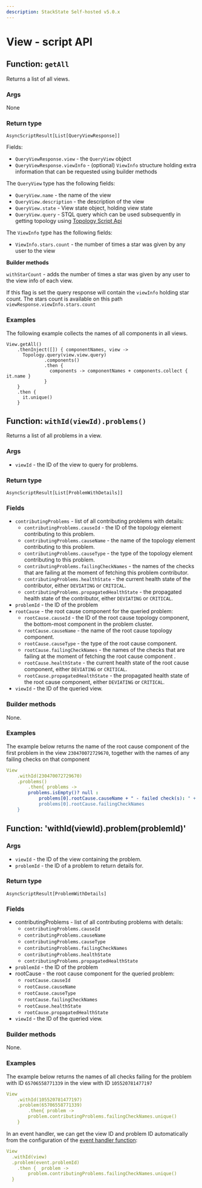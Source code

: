 ```yaml
---
description: StackState Self-hosted v5.0.x
---
```


# View - script API

## Function: `getAll`

Returns a list of all views.

### Args

None

### Return type

`AsyncScriptResult[List[QueryViewResponse]]`

Fields:

* `QueryViewResponse.view` - the `QueryView` object
* `QueryViewResponse.viewInfo` - \(optional\) `ViewInfo` structure holding extra information that can be requested using builder methods

The `QueryView` type has the following fields:

* `QueryView.name` - the name of the view
* `QueryView.description` - the description of the view
* `QueryView.state` - View state object, holding view state
* `QueryView.query` - STQL query which can be used subsequently in getting topology using [Topology Script Api](topology.md)

The `ViewInfo` type has the following fields:

* `ViewInfo.stars.count` - the number of times a star was given by any user to the view

**Builder methods**

`withStarCount` - adds the number of times a star was given by any user to the view info of each view.

If this flag is set the query response will contain the `viewInfo` holding star count. The stars count is available on this path `viewResponse.viewInfo.stars.count`

### Examples

The following example collects the names of all components in all views.

```text
View.getAll()
    .thenInject([]) { componentNames, view ->
      Topology.query(view.view.query)
              .components()
              .then {
                components -> componentNames + components.collect { it.name }                  
              }
    }
    .then {
      it.unique()
    }
```

## Function: `withId(viewId).problems()`

Returns a list of all problems in a view.

### Args

* `viewId` - the ID of the view to query for problems.

### Return type

`AsyncScriptResult[List[ProblemWithDetails]]`

### Fields

* `contributingProblems` - list of all contributing problems with details: 
  * `contributingProblems.causeId` - the ID of the topology element contributing to this problem.
  * `contributingProblems.causeName` - the name of the topology element contributing to this problem.
  * `contributingProblems.causeType` - the type of the topology element contributing to this problem.
  * `contributingProblems.failingCheckNames` - the names of the checks that are failing at the moment of fetching this problem contributor.
  * `contributingProblems.healthState` - the current health state of the contributor, either `DEVIATING` or `CRITICAL`.
  * `contributingProblems.propagatedHealthState` - the propagated health state of the contributor, either `DEVIATING` or `CRITICAL`.
* `problemId` - the ID of the problem
* `rootCause` - the root cause component for the queried problem:
    * `rootCause.causeId` - the ID of the root cause topology component, the bottom-most component in the problem cluster.
    * `rootCause.causeName` - the name of the root cause topology component.
    * `rootCause.causeType` - the type of the root cause component.
    * `rootCause.failingCheckNames` - the names of the checks that are failing at the moment of fetching the root cause component .
    * `rootCause.healthState` - the current health state of the root cause component, either `DEVIATING` or `CRITICAL`.
    * `rootCause.propagatedHealthState` - the propagated health state of the root cause component, either `DEVIATING` or `CRITICAL`.
* `viewId` - the ID of the queried view.

### Builder methods

None.

### Examples

The example below returns the name of the root cause component of the first problem in the view `230470072729670`, together with the names of any failing checks on that component

```yaml
View
    .withId(230470072729670)  
    .problems()
        .then{ problems ->       
        problems.isEmpty()? null : 
            problems[0].rootCause.causeName + " - failed check(s): " +
            problems[0].rootCause.failingCheckNames
    }
```

## Function: 'withId(viewId).problem(problemId)'

### Args

* `viewId` - the ID of the view containing the problem.
* `problemId` - the ID of a problem to return details for.

### Return type

`AsyncScriptResult[ProblemWithDetails]`

### Fields

* contributingProblems - list of all contributing problems with details: 
    * `contributingProblems.causeId`
    * `contributingProblems.causeName`
    * `contributingProblems.causeType`
    * `contributingProblems.failingCheckNames`
    * `contributingProblems.healthState`
    * `contributingProblems.propagatedHealthState`
* `problemId` - the ID of the problem
* rootCause - the root cause component for the queried problem:
    * `rootCause.causeId`
    * `rootCause.causeName`
    * `rootCause.causeType`
    * `rootCause.failingCheckNames`
    * `rootCause.healthState`
    * `rootCause.propagatedHealthState`
* `viewId` - the ID of the queried view.

### Builder methods

None.

### Examples

The example below returns the names of all checks failing for the problem with ID `65706558771339` in the view with ID `105520781477197`

```yaml
View
    .withId(105520781477197)  
    .problem(65706558771339)  
        .then{ problem ->       
        problem.contributingProblems.failingCheckNames.unique()
    }
```

In an event handler, we can get the view ID and problem ID automatically from the configuration of the [event handler function](/develop/developer-guides/custom-functions/event-handler-functions.md):

```yaml
View
  .withId(view)
  .problem(event.problemId)
    .then {  problem ->       
        problem.contributingProblems.failingCheckNames.unique()
  }
```
